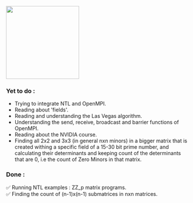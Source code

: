 <img height=200 src="https://github.com/user-attachments/assets/b45c7b3d-c654-47df-b43d-17986f0fe73a">

### Yet to do :
- Trying to integrate NTL and OpenMPI.<br/>
- Reading about 'fields'.<br/>
- Reading and understanding the Las Vegas algorithm.<br/>
- Understanding the send, receive, broadcast and barrier functions of OpenMPI.<br/>
- Reading about the NVIDIA course.<br/>
- Finding all 2x2 and 3x3 (in general nxn minors) in a bigger matrix that is created withing a specific field of a 15-30 bit prime number, and calculating their determinants and keeping count of the determinants that are 0, i.e the count of Zero Minors in that matrix.

### Done :
✅ Running NTL examples : ZZ_p matrix programs.<br/>
✅ Finding the count of (n-1)x(n-1) submatrices in nxn matrices.
